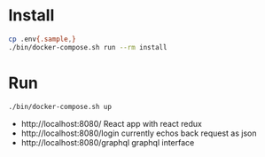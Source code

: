# Install

```bash
cp .env{.sample,}
./bin/docker-compose.sh run --rm install
```

# Run

```bash
./bin/docker-compose.sh up
```

 - http://localhost:8080/ React app with react redux
 - http://localhost:8080/login currently echos back request as json
 - http://localhost:8080/graphql graphql interface
